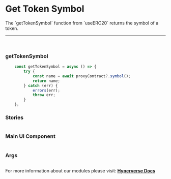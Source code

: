 # Get Token Symbol

<p> The `getTokenSymbol` function from `useERC20` returns the symbol of a token. </p>

---

<br>

### getTokenSymbol

```jsx
	const getTokenSymbol = async () => {
		try {
			const name = await proxyContract?.symbol();
			return name;
		} catch (err) {
			errors(err);
			throw err;
		}
	};
```

### Stories

```jsx

```

### Main UI Component

```jsx

```

### Args

```jsx

```

For more information about our modules please visit: [**Hyperverse Docs**](https://docs.hyperverse.dev)
